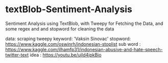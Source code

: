 # textBlob-Sentiment-Analysis
Sentiment Analysis using TextBlob, with Tweepy for Fetching the Data, and some regex and and stopword for  cleaning the data

data: scraping tweepy keyword: 'Vaksin Sinovac'
stopword: https://www.kaggle.com/oswinrh/indonesian-stoplist
sub word : https://www.kaggle.com/ilhamfp31/indonesian-abusive-and-hate-speech-twitter-text
idea : https://youtu.be/ujId4ipkBio
